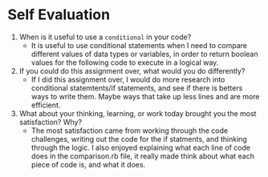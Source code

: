 # Self Evaluation

1. When is it useful to use a `conditional` in your code?
    - It is useful to use conditional statements when I need to compare different values of data types or variables, in order to return boolean values for the following code to execute in a logical way.
1. If you could do this assignment over, what would you do differently?
    - If I did this assignment over, I would do more research into conditional statemtents/if statements, and see if there is
    betters ways to write them. Maybe ways that take up less lines and are more efficient.
1. What about your thinking, learning, or work today brought you the most satisfaction? Why?
    -  The most satisfaction came from working through the code challenges, writing out the code for the if statments, and thinking through the logic. I also enjoyed explaining what each line of code does in the comparison.rb file, it really made think about what each piece of code is, and what it does. 

